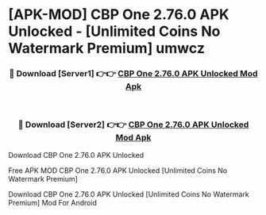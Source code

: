 # [APK-MOD] CBP One 2.76.0 APK Unlocked - [Unlimited Coins No Watermark Premium] umwcz



<div align="center">
<h3>🔴 Download [Server1] 👉👉 <a href="https://momento.my/?title=CBP_One_2.76.0_APK_Unlocked">CBP One 2.76.0 APK Unlocked Mod Apk</a></h3><br>

<h3>🔴 Download [Server2] 👉👉 <a href="https://momento.my/?title=CBP_One_2.76.0_APK_Unlocked">CBP One 2.76.0 APK Unlocked Mod Apk</a></h3>
</div>



Download CBP One 2.76.0 APK Unlocked 

Free APK MOD CBP One 2.76.0 APK Unlocked [Unlimited Coins No Watermark Premium]

Download CBP One 2.76.0 APK Unlocked [Unlimited Coins No Watermark Premium] Mod For Android
